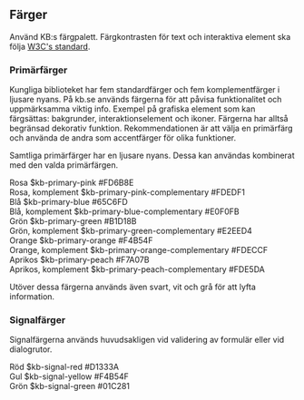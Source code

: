 ## Färger

Använd KB:s färgpalett. Färgkontrasten för text och interaktiva element ska följa [W3C's standard](https://www.w3.org/TR/2008/REC-WCAG20-20081211/).

### Primärfärger

Kungliga biblioteket har fem standardfärger och fem komplementfärger i ljusare nyans. På kb.se används färgerna för att påvisa funktionalitet och uppmärksamma viktig info. Exempel på grafiska element som kan färgsättas: bakgrunder, interaktionselement och ikoner. Färgerna har alltså begränsad dekorativ funktion. Rekommendationen är att välja en primärfärg och använda de andra som accentfärger för olika funktioner. 

Samtliga primärfärger har en ljusare nyans. Dessa kan användas kombinerat med den valda primärfärgen. 

<div class="example-block bg-light">
    <div class="row">
        <div class="example-color col-10 col-sm-8 col-lg-6">
            <div class="example-color-circle bg-kb-primary-pink ratio ratio-1x1"></div>
            <div class="example-color-description">
                <span>Rosa</span>
                <span>$kb-primary-pink</span>
                <span>#FD6B8E</span>
            </div>
        </div>
        <div class="example-color col-10 col-sm-8 col-lg-6">
            <div class="example-color-circle bg-kb-primary-pink-complementary ratio ratio-1x1"></div>
            <div class="example-color-description">
                <span>Rosa, komplement</span>
                <span>$kb-primary-pink-complementary</span>
                <span>#FDEDF1</span>
            </div>
        </div>
    </div>
    <div class="row">
        <div class="example-color col-10 col-sm-8 col-lg-6">
            <div class="example-color-circle bg-kb-primary-blue ratio ratio-1x1"></div>
            <div class="example-color-description">
                <span>Blå</span>
                <span>$kb-primary-blue</span>
                <span>#65C6FD</span>
            </div>
        </div>
        <div class="example-color col-10 col-sm-8 col-lg-6">
            <div class="example-color-circle bg-kb-primary-blue-complementary ratio ratio-1x1"></div>
            <div class="example-color-description">
                <span>Blå, komplement</span>
                <span>$kb-primary-blue-complementary</span>
                <span>#E0F0FB</span>
            </div>
        </div>
    </div>
    <div class="row">
        <div class="example-color col-10 col-sm-8 col-lg-6">
            <div class="example-color-circle bg-kb-primary-green ratio ratio-1x1"></div>
            <div class="example-color-description">
                <span>Grön</span>
                <span>$kb-primary-green</span>
                <span>#B1D18B</span>
            </div>
        </div>
        <div class="example-color col-10 col-sm-8 col-lg-6">
            <div class="example-color-circle bg-kb-primary-green-complementary ratio ratio-1x1"></div>
            <div class="example-color-description">
                <span>Grön, komplement</span>
                <span>$kb-primary-green-complementary</span>
                <span>#E2EED4</span>
            </div>
        </div>
    </div>
    <div class="row">
        <div class="example-color col-10 col-sm-8 col-lg-6">
            <div class="example-color-circle bg-kb-primary-orange ratio ratio-1x1"></div>
            <div class="example-color-description">
                <span>Orange</span>
                <span>$kb-primary-orange</span>
                <span>#F4B54F</span>
            </div>
        </div>
        <div class="example-color col-10 col-sm-8 col-lg-6">
            <div class="example-color-circle bg-kb-primary-orange-complementary ratio ratio-1x1"></div>
            <div class="example-color-description">
                <span>Orange, komplement</span>
                <span>$kb-primary-orange-complementary</span>
                <span>#FDECCF</span>
            </div>
        </div>
    </div>
    <div class="row">
        <div class="example-color col-10 col-sm-8 col-lg-6">
            <div class="example-color-circle bg-kb-primary-peach ratio ratio-1x1"></div>
            <div class="example-color-description">
                <span>Aprikos</span>
                <span>$kb-primary-peach</span>
                <span>#F7A07B</span>
            </div>
        </div>
        <div class="example-color col-10 col-sm-8 col-lg-6">
            <div class="example-color-circle bg-kb-primary-peach-complementary ratio ratio-1x1"></div>
            <div class="example-color-description">
                <span>Aprikos, komplement</span>
                <span>$kb-primary-peach-complementary</span>
                <span>#FDE5DA</span>
            </div>
        </div>
    </div>
</div>

Utöver dessa färgerna används även svart, vit och grå för att lyfta information.

### Signalfärger

Signalfärgerna används huvudsakligen vid validering av formulär eller vid dialogrutor.

<div class="example-block bg-light">
    <div class="row">
        <div class="example-color col-10 col-sm-8 col-lg-6">
            <div class="example-color-circle bg-kb-signal-red ratio ratio-1x1"></div>
            <div class="example-color-description">
                <span>Röd</span>
                <span>$kb-signal-red</span>
                <span>#D1333A</span>
            </div>
        </div>
        <div class="example-color col-10 col-sm-8 col-lg-6">
            <div class="example-color-circle bg-kb-signal-yellow ratio ratio-1x1"></div>
            <div class="example-color-description">
                <span>Gul</span>
                <span>$kb-signal-yellow</span>
                <span>#F4B54F</span>
            </div>
        </div>
    </div>
    <div class="row">
        <div class="example-color col-10 col-sm-8 col-lg-6">
            <div class="example-color-circle bg-kb-signal-green ratio ratio-1x1"></div>
            <div class="example-color-description">
                <span>Grön</span>
                <span>$kb-signal-green</span>
                <span>#01C281</span>
            </div>
        </div>
    </div>
</div>
